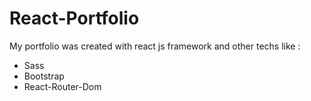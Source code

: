 # React-Portfolio

My portfolio was created with react js framework and other techs like :

- Sass
- Bootstrap
- React-Router-Dom
